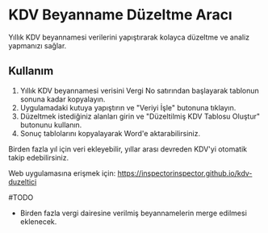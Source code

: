 # KDV Beyanname Düzeltme Aracı

Yıllık KDV beyannamesi verilerini yapıştırarak kolayca düzeltme ve analiz yapmanızı sağlar.

## Kullanım
1. Yıllık KDV beyannamesi verisini Vergi No satırından başlayarak tablonun sonuna kadar kopyalayın.
2. Uygulamadaki kutuya yapıştırın ve "Veriyi İşle" butonuna tıklayın.
3. Düzeltmek istediğiniz alanları girin ve "Düzeltilmiş KDV Tablosu Oluştur" butonunu kullanın.
4. Sonuç tablolarını kopyalayarak Word'e aktarabilirsiniz.

Birden fazla yıl için veri ekleyebilir, yıllar arası devreden KDV'yi otomatik takip edebilirsiniz. 

Web uygulamasına erişmek için: https://inspectorinspector.github.io/kdv-duzeltici


#TODO
- Birden fazla vergi dairesine verilmiş beyannamelerin merge edilmesi eklenecek.